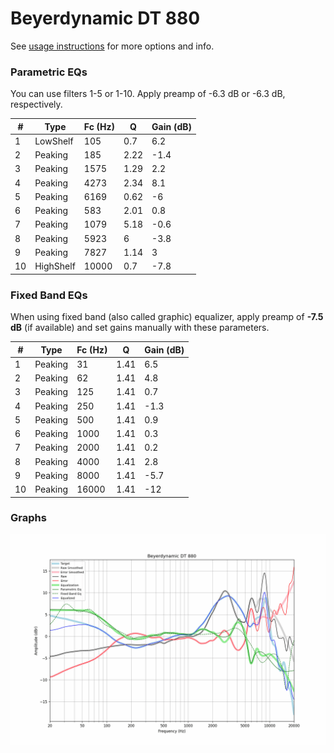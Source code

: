 # Beyerdynamic DT 880
See [usage instructions](https://github.com/jaakkopasanen/AutoEq#usage) for more options and info.

### Parametric EQs
You can use filters 1-5 or 1-10. Apply preamp of -6.3 dB or -6.3 dB, respectively.

|   # | Type      |   Fc (Hz) |    Q |   Gain (dB) |
|-----|-----------|-----------|------|-------------|
|   1 | LowShelf  |       105 | 0.7  |         6.2 |
|   2 | Peaking   |       185 | 2.22 |        -1.4 |
|   3 | Peaking   |      1575 | 1.29 |         2.2 |
|   4 | Peaking   |      4273 | 2.34 |         8.1 |
|   5 | Peaking   |      6169 | 0.62 |        -6   |
|   6 | Peaking   |       583 | 2.01 |         0.8 |
|   7 | Peaking   |      1079 | 5.18 |        -0.6 |
|   8 | Peaking   |      5923 | 6    |        -3.8 |
|   9 | Peaking   |      7827 | 1.14 |         3   |
|  10 | HighShelf |     10000 | 0.7  |        -7.8 |

### Fixed Band EQs
When using fixed band (also called graphic) equalizer, apply preamp of **-7.5 dB** (if available) and set gains manually with these parameters.

|   # | Type    |   Fc (Hz) |    Q |   Gain (dB) |
|-----|---------|-----------|------|-------------|
|   1 | Peaking |        31 | 1.41 |         6.5 |
|   2 | Peaking |        62 | 1.41 |         4.8 |
|   3 | Peaking |       125 | 1.41 |         0.7 |
|   4 | Peaking |       250 | 1.41 |        -1.3 |
|   5 | Peaking |       500 | 1.41 |         0.9 |
|   6 | Peaking |      1000 | 1.41 |         0.3 |
|   7 | Peaking |      2000 | 1.41 |         0.2 |
|   8 | Peaking |      4000 | 1.41 |         2.8 |
|   9 | Peaking |      8000 | 1.41 |        -5.7 |
|  10 | Peaking |     16000 | 1.41 |       -12   |

### Graphs
![](./Beyerdynamic%20DT%20880.png)
